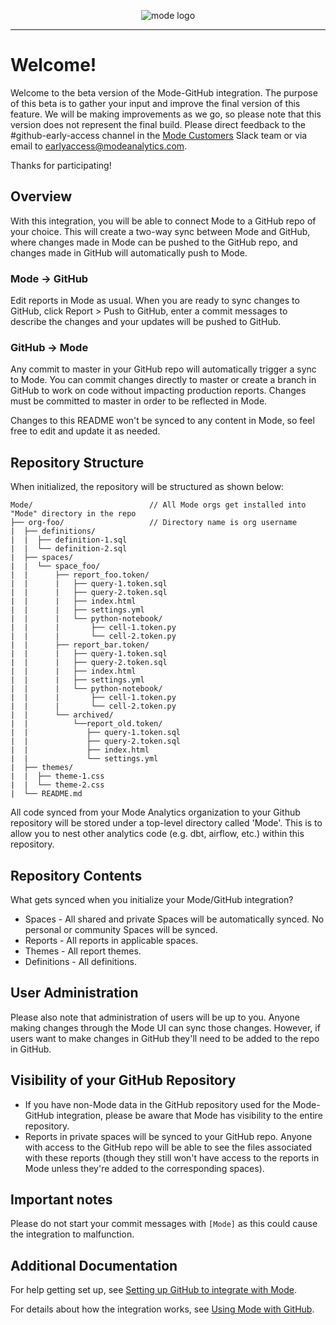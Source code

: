 <p align="center">
  <img src="https://github.com/mode/public-site/blob/master/source/about/img/mode-logo-green.png" alt="mode logo" />
</p>

----
# Welcome!

Welcome to the beta version of the Mode-GitHub integration. The purpose of this beta is to gather your input and improve the final version of this feature. We will be making improvements as we go, so please note that this version does not represent the final build.
Please direct feedback to the #github-early-access channel in the [Mode Customers](https://modecustomers.slack.com/) Slack team or via email to earlyaccess@modeanalytics.com.

Thanks for participating!

## Overview

With this integration, you will be able to connect Mode to a GitHub repo of your choice. This will create a two-way sync between Mode and GitHub, where changes made in Mode can be pushed to the GitHub repo, and changes made in GitHub will automatically push to Mode.

### Mode -> GitHub
Edit reports in Mode as usual. When you are ready to sync changes to GitHub, click Report > Push to GitHub, enter a commit messages to describe the changes and your updates will be pushed to GitHub.

### GitHub -> Mode
Any commit to master in your GitHub repo will automatically trigger a sync to Mode. You can commit changes directly to master or create a branch in GitHub to work on code without impacting production reports. Changes must be committed to master in order to be reflected in Mode.

Changes to this README won't be synced to any content in Mode, so feel free to edit and update it as needed.

## Repository Structure

When initialized, the repository will be structured as shown below:

```
Mode/                          // All Mode orgs get installed into "Mode" directory in the repo
├── org-foo/                   // Directory name is org username
|  ├── definitions/
|  |  ├── definition-1.sql
|  |  └── definition-2.sql
|  ├── spaces/
|  |  └── space_foo/
|  |      ├── report_foo.token/
|  |      |   ├── query-1.token.sql
|  |      |   ├── query-2.token.sql
|  |      |   ├── index.html
|  |      |   ├── settings.yml
|  |      |   └── python-notebook/
|  |      |       ├── cell-1.token.py
|  |      |       └── cell-2.token.py
|  |      ├── report_bar.token/
|  |      |   ├── query-1.token.sql
|  |      |   ├── query-2.token.sql
|  |      |   ├── index.html
|  |      |   ├── settings.yml
|  |      |   └── python-notebook/
|  |      |       ├── cell-1.token.py
|  |      |       └── cell-2.token.py
|  |      └── archived/
|  |          └──report_old.token/
|  |             ├── query-1.token.sql
|  |             ├── query-2.token.sql
|  |             ├── index.html
|  |             └── settings.yml
|  ├── themes/
|  |  ├── theme-1.css
|  |  └── theme-2.css
|  └── README.md
```

All code synced from your Mode Analytics organization to your Github repository will be stored under a top-level directory called 'Mode'. This is to allow you to nest other analytics code (e.g. dbt, airflow, etc.) within this repository.

## Repository Contents

What gets synced when you initialize your Mode/GitHub integration?

 - Spaces - All shared and private Spaces will be automatically synced. No personal or community Spaces will be synced.
 - Reports - All reports in applicable spaces.
 - Themes - All report themes.
 - Definitions - All definitions.

## User Administration

Please also note that administration of users will be up to you. Anyone making changes through the Mode UI can sync those changes. However, if users want to make changes in GitHub they'll need to be added to the repo in GitHub.

## Visibility of your GitHub Repository
- If you have non-Mode data in the GitHub repository used for the Mode-GitHub integration, please be aware that Mode has visibility to the entire repository.
- Reports in private spaces will be synced to your GitHub repo. Anyone with access to the GitHub repo will be able to see the files associated with these reports (though they still won't have access to the reports in Mode unless they're added to the corresponding spaces).

## Important notes

 Please do not start your commit messages with `[Mode]` as this could cause the integration to malfunction.

## Additional Documentation

 For help getting set up, see [Setting up GitHub to integrate with Mode](https://mode.com/help/articles/setting-up-github-with-mode/).

 For details about how the integration works, see [Using Mode with GitHub](https://mode.com/help/articles/using-mode-with-github/).
